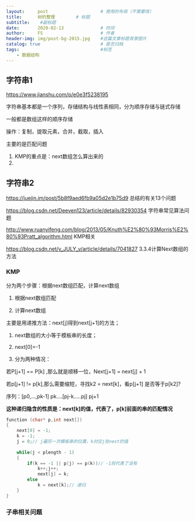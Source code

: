```yaml
---
layout:     post   				    # 使用的布局（不需要改）
title:      树的整理 		# 标题 
subtitle:    #副标题
date:       2020-02-13 				# 时间
author:     FS 						# 作者
header-img: img/post-bg-2015.jpg 	#这篇文章标题背景图片
catalog: true 						# 是否归档
tags:								#标签
    - 数据结构
---
```


## 字符串1

<https://www.jianshu.com/p/e0e3f5238195>

字符串基本都是一个序列，存储结构与线性表相同，分为顺序存储与链式存储

一般都是数组这样的顺序存储



操作：复制，提取元素，合并，截取，插入

主要的是匹配问题



1. KMP的重点是：next数组怎么算出来的
2. 

## 字符串2

<https://juejin.im/post/5b8f9aed6fb9a05d2e1b75d9> 总结的有关13个问题

<https://blog.csdn.net/Deeven123/article/details/82930354> 字符串常见算法问题

<http://www.ruanyifeng.com/blog/2013/05/Knuth%E2%80%93Morris%E2%80%93Pratt_algorithm.html> KMP相关

<https://blog.csdn.net/v_JULY_v/article/details/7041827> 3.3.4计算Next数组的方法

### KMP

分为两个步骤：根据next数组匹配，计算next数组

1. 根据next数组匹配



2. 计算next数组

主要是用递推方法：next[j]得到next[j+1]的方法；

1. next数组的大小等于模板串的长度；

2. next[0]=-1

3. 分为两种情况：

若P[j+1] == P[k] ,那么就是顺移一位，Next[j+1] = next[j] + 1

若p[j+1] !=  p[k],那么需要缩短，寻找k2 = next[k]，看p[j+1] 是否等于p[k2]?

序列：[p0,...,pk-1] pk....[pj-k.....pj] pj+1

**这种递归隐含的性质是：next[k]的值，代表了，p[k]前面的串的匹配情况**

```c++
function (char* p,int next[])
{
    next[0] = -1;
    k = -1;
    j = 0;// j遍历一次模板串的位置，k对应j处next的值
    
    while(j < plength - 1)
    {
        if(k == -1 || p(j) == p(k))// -1则代表了没有
            k++;j++;
        	next[j] = k;
        else
            k = next[k];// 递归
    }
}
```

### 子串相关问题

